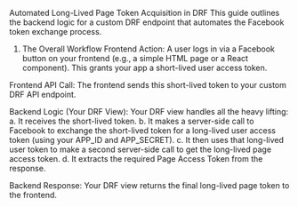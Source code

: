Automated Long-Lived Page Token Acquisition in DRF
This guide outlines the backend logic for a custom DRF endpoint that automates the Facebook token exchange process.

1. The Overall Workflow
Frontend Action: A user logs in via a Facebook button on your frontend (e.g., a simple HTML page or a React component). This grants your app a short-lived user access token.

Frontend API Call: The frontend sends this short-lived token to your custom DRF API endpoint.

Backend Logic (Your DRF View): Your DRF view handles all the heavy lifting:
a.  It receives the short-lived token.
b.  It makes a server-side call to Facebook to exchange the short-lived token for a long-lived user access token (using your APP_ID and APP_SECRET).
c.  It then uses that long-lived user token to make a second server-side call to get the long-lived page access token.
d.  It extracts the required Page Access Token from the response.

Backend Response: Your DRF view returns the final long-lived page token to the frontend.